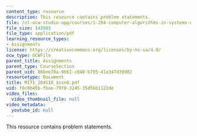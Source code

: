 ```yaml
---
content_type: resource
description: This resource contains problem statements.
file: /ol-ocw-studio-app/courses/1-204-computer-algorithms-in-systems-engineering-spring-2010/f0c8b46bfbae79f0324535d5bb1122de_MIT1_204S10_assn8.pdf
file_size: 143503
file_type: application/pdf
learning_resource_types:
- Assignments
license: https://creativecommons.org/licenses/by-nc-sa/4.0/
ocw_type: OCWFile
parent_title: Assignments
parent_type: CourseSection
parent_uid: 86bee70a-9661-c040-b705-41a347d30982
resourcetype: Document
title: MIT1_204S10_assn8.pdf
uid: f0c8b46b-fbae-79f0-3245-35d5bb1122de
video_files:
  video_thumbnail_file: null
video_metadata:
  youtube_id: null
---
```

This resource contains problem statements.